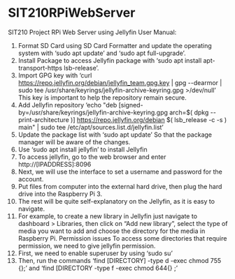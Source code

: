 # SIT210RPiWebServer
SIT210 Project RPi Web Server using Jellyfin
User Manual:
1.	Format SD Card using SD Card Formatter and update the operating system with ‘sudo apt update’ and ‘sudo apt full-upgrade’.
2.	Install Package to access Jellyfin package with ‘sudo apt install apt-transport-https lsb-release’.
3.	Import GPG key with ‘curl https://repo.jellyfin.org/debian/jellyfin_team.gpg.key | gpg --dearmor | sudo tee /usr/share/keyrings/jellyfin-archive-keyring.gpg >/dev/null’
This key is important to help the repository remain secure.
4.	Add Jellyfin repository
‘echo "deb [signed-by=/usr/share/keyrings/jellyfin-archive-keyring.gpg arch=$( dpkg --print-architecture )] https://repo.jellyfin.org/debian $( lsb_release -c -s ) main" | sudo tee /etc/apt/sources.list.d/jellyfin.list’
5.	Update the package list with
‘sudo apt update’
So that the package manager will be aware of the changes.
6.	Use ‘sudo apt install jellyfin’ to install Jellyfin
7.	To access jellyfin, go to the web browser and enter 
http://[IPADDRESS]:8096
8.	Next, we will use the interface to set a username and password for the account.
9.	Put files from computer into the external hard drive, then plug the hard drive into the Raspberry Pi 3.
10.	The rest will be quite self-explanatory on the Jellyfin, as it is easy to navigate.
11.	For example, to create a new library in Jellyfin just navigate to dashboard > Libraries, then click on “Add new library”, select the type of media you want to add and choose the directory for the media in Raspberry Pi.
Permission issues
To access some directories that require permission, we need to give jellyfin permission.
1.	First, we need to enable superuser by using ‘sudo su’
2.	Then, run the commands ‘find [DIRECTORY] -type d -exec chmod 755 {}\;’ and ‘find [DIRECTORY -type f -exec chmod 644{} \;’
